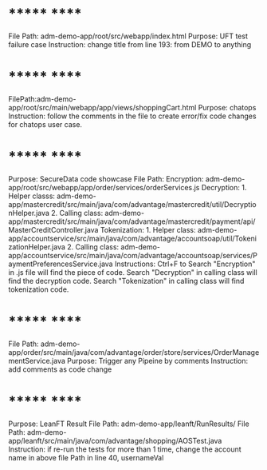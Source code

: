 # ***** ****
File Path: adm-demo-app/root/src/webapp/index.html
Purpose: UFT test failure case
Instruction: change title from line 193:  from DEMO to anything


# ***** ****
FilePath:adm-demo-app/root/src/main/webapp/app/views/shoppingCart.html
Purpose: chatops
Instruction: follow the comments in the file to create error/fix code changes for chatops user case.

# ***** ****
Purpose: SecureData code showcase
File Path: Encryption: adm-demo-app/root/src/webapp/app/order/services/orderServices.js
           Decryption: 1. Helper classs: adm-demo-app/mastercredit/src/main/java/com/advantage/mastercredit/util/DecryptionHelper.java
                       2. Calling class: adm-demo-app/mastercredit/src/main/java/com/advantage/mastercredit/payment/api/MasterCreditController.java
		   Tokenization: 1. Helper class:  adm-demo-app/accountservice/src/main/java/com/advantage/accountsoap/util/TokenizationHelper.java
		                 2. Calling class: adm-demo-app/accountservice/src/main/java/com/advantage/accountsoap/services/PaymentPreferencesService.java
Instructions: Ctrl+F to Search "Encryption" in .js file will find the piece of code. Search "Decryption" in calling class will find the decryption code. Search "Tokenization" in calling class will find tokenization code.


# ***** ****
File Path: adm-demo-app/order/src/main/java/com/advantage/order/store/services/OrderManagementService.java
Purpose: Trigger any Pipeine by comments
Instruction: add comments as code change


# ***** ****
Purpose:  LeanFT
Result File Path: adm-demo-app/leanft/RunResults/
File Path: adm-demo-app/leanft/src/main/java/com/advantage/shopping/AOSTest.java
Instruction: if re-run the tests for more than 1 time, change the account name in above file Path in line 40, usernameVal
